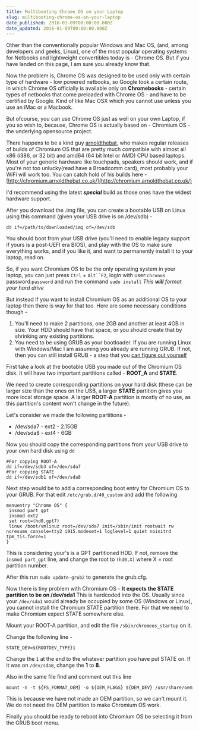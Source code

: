 ```yaml
---
title: Multibooting Chrome OS on your Laptop
slug: multibooting-chrome-os-on-your-laptop
date_published: 2016-01-09T00:00:00.000Z
date_updated: 2016-01-09T00:00:00.000Z
---
```


Other than the conventionally popular Windows and Mac OS, (and, among developers and geeks, Linux), one of the most popular operating systems for Netbooks and lightweight convertibles today is - Chrome OS. But if you have landed on this page, I am sure you already know that.

Now the problem is, Chrome OS was designed to be used only with certain type of hardware - low powered netbooks, so Google took a certain route, in which Chrome OS officially is available only on **Chromebooks** - certain types of netbooks that come preloaded with Chrome OS - and have to be certified by Google. Kind of like Mac OSX which you cannot use unless you use an iMac or a Macbook.

But ofcourse, you can use Chrome OS just as well on your own Laptop, if you so wish to, because, Chrome OS is actually based on - Chromium OS - the underlying opensource project.

There happens to be a kind guy [arnoldthebat](http://twitter.com/arnoldthebat), who makes regular releases of builds of Chromium OS that are pretty much compatible with almost all x86 (i386, or 32 bit) and amd64 (64 bit Intel or AMD) CPU based laptops. Most of your generic hardware like touchpads, speakers should work, and if you're not too unlucky(read have a Broadcomm card), most probably your WiFi  will work too. You can catch hold of his builds here - [http://chromium.arnoldthebat.co.uk/](http://chromium.arnoldthebat.co.uk/)

I'd recommend using the latest ***special*** build as those ones have the widest hardware support.

After you download the .img file, you can create a bootable USB on Linux using this command (given your USB drive is on /dev/sdb) -

    dd if=/path/to/downloaded/img of=/dev/sdb
    

You should boot from your USB drive (you'll need to enable legacy support if yours is a post-UEFI era BIOS), and play with the OS to make sure everything works, and if you like it, and want to permanently install it to your laptop, read on.

So, if you want Chromium OS to be the only operating system in your laptop, you can just press `Ctrl` + `Alt``F2`, login with user:`chronos` password:`password` and run the command `sudo install`
*This **will** format your hard drive*

But instead if you want to install Chromium OS as an additional OS to your laptop then there is way for that too. Here are some necessary conditions though -

1. You'll need to make 2 partitions, one 2GB and another at least 4GB in size. Your HDD should have that space, or you should create that by shrinking any existing partitions.
2. You need to be using GRUB as your bootloader. If you are running Linux with Windows/Mac I am assuming you already are running GRUB. If not, then you can still install GRUB - a step that you [can figure out yourself](http://google.com/search?q=install+grub+bootloader)

First take a look at the bootable USB you made out of the Chromium OS disk. It will have two important partitions called - **ROOT_A** and **STATE**.

We need to create corresponding partitions on your hard disk (these can be larger size than the ones on the USB, a larger **STATE** partition gives you more local storage space. A larger **ROOT-A** partition is mostly of no use, as this partition's content won't change in the future).

Let's consider we made the following partitions -

- /dev/sda7  - ext2 - 2.15GB
- /dev/sda8 - ext4 - 6GB

Now you should copy the corresponding partitions from your USB drive to your own hard disk using `dd`

    #For copying ROOT-A
    dd if=/dev/sdb3 of=/dev/sda7
    #For copying STATE
    dd if=/dev/sdb1 of=/dev/sda8
    

Next step would be to add a corresponding boot entry for Chromium OS to your GRUB. For that edit `/etc/grub.d/40_custom` and add the following

    menuentry "Chrome OS" {
     insmod part_gpt
     insmod ext2
     set root=(hd0,gpt7)
     linux /boot/vmlinuz root=/dev/sda7 init=/sbin/init rootwait rw noresume console=tty2 i915.modeset=1 loglevel=1 quiet noinitrd tpm_tis.force=1
    }
    

This is considering your's is a GPT partitioned HDD. If not, remove the `insmod part_gpt` line, and change the root to `(hd0,X)` where X = root partition number.

After this run `sudo update-grub2` to generate the grub.cfg.

Now there is tiny problem with Chromium OS - **It expects the STATE partition to be on /dev/sda1** This is hardcoded into the OS. Usually since your `/dev/sda1` would already be occupied by some OS (Windows or Linux), you cannot install the Chromium STATE partition there. For that we need to make Chromium expect STATE somewhere else.

Mount your ROOT-A partition, and edit the file `/sbin/chromeos_startup` on it.

Change the following line -

    STATE_DEV=${ROOTDEV_TYPE}1
    

Change the `1` at the end to the whatever partition you have put STATE on. If it was on `/dev/sda8`, change the **1** to **8**.

Also in the same file find and comment out this line

    mount -n -t ${FS_FORMAT_OEM} -o ${OEM_FLAGS} ${OEM_DEV} /usr/share/oem
    

This is because we have not made an OEM partition, so we can't mount it. We do not need the OEM partition to make Chromium OS work.

Finally you should be ready to reboot into Chromium OS be selecting it from the GRUB boot menu.
